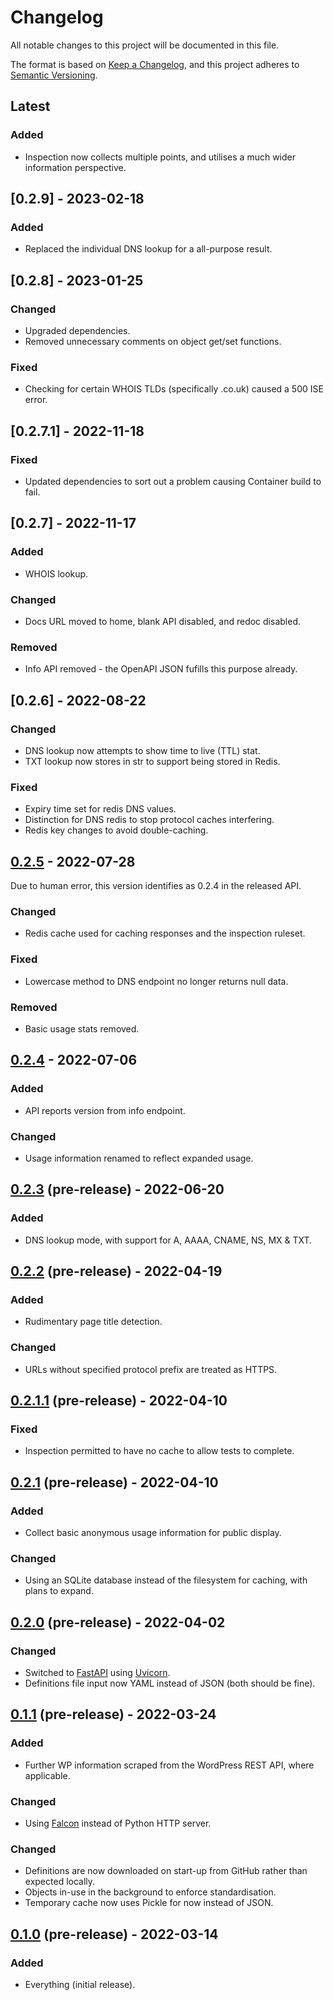# Changelog
All notable changes to this project will be documented in this file.

The format is based on [Keep a Changelog](https://keepachangelog.com/en/1.0.0/),
and this project adheres to [Semantic Versioning](https://semver.org/spec/v2.0.0.html).

## Latest
### Added
- Inspection now collects multiple points, and utilises a much wider information perspective.

## [0.2.9] - 2023-02-18
### Added
- Replaced the individual DNS lookup for a all-purpose result.

## [0.2.8] - 2023-01-25
### Changed
- Upgraded dependencies.
- Removed unnecessary comments on object get/set functions.

### Fixed
- Checking for certain WHOIS TLDs (specifically .co.uk) caused a 500 ISE error.

## [0.2.7.1] - 2022-11-18
### Fixed
- Updated dependencies to sort out a problem causing Container build to fail.

## [0.2.7] - 2022-11-17
### Added
- WHOIS lookup.

### Changed
- Docs URL moved to home, blank API disabled, and redoc disabled.

### Removed
- Info API removed - the OpenAPI JSON fufills this purpose already.

## [0.2.6] - 2022-08-22
### Changed
- DNS lookup now attempts to show time to live (TTL) stat.
- TXT lookup now stores in str to support being stored in Redis.

### Fixed
- Expiry time set for redis DNS values.
- Distinction for DNS redis to stop protocol caches interfering.
- Redis key changes to avoid double-caching.

## [0.2.5] - 2022-07-28
Due to human error, this version identifies as 0.2.4 in the released API.

### Changed
- Redis cache used for caching responses and the inspection ruleset.

### Fixed
- Lowercase method to DNS endpoint no longer returns null data.

### Removed
- Basic usage stats removed.

## [0.2.4] - 2022-07-06
### Added
- API reports version from info endpoint.

### Changed
- Usage information renamed to reflect expanded usage.

## [0.2.3] (pre-release) - 2022-06-20
### Added
- DNS lookup mode, with support for A, AAAA, CNAME, NS, MX & TXT.

## [0.2.2] (pre-release) - 2022-04-19
### Added
- Rudimentary page title detection.

### Changed
- URLs without specified protocol prefix are treated as HTTPS.

## [0.2.1.1] (pre-release) - 2022-04-10
### Fixed
- Inspection permitted to have no cache to allow tests to complete.

## [0.2.1] (pre-release) - 2022-04-10
### Added
- Collect basic anonymous usage information for public display.

### Changed
- Using an SQLite database instead of the filesystem for caching, with plans to expand.

## [0.2.0] (pre-release) - 2022-04-02
### Changed
- Switched to [FastAPI](https://fastapi.tiangolo.com/) using [Uvicorn](https://www.uvicorn.org/).
- Definitions file input now YAML instead of JSON (both should be fine).

## [0.1.1] (pre-release) - 2022-03-24
### Added
- Further WP information scraped from the WordPress REST API, where applicable.

### Changed
- Using [Falcon](https://falconframework.org/) instead of Python HTTP server.

### Changed
- Definitions are now downloaded on start-up from GitHub rather than expected locally.
- Objects in-use in the background to enforce standardisation.
- Temporary cache now uses Pickle for now instead of JSON.

## [0.1.0] (pre-release) - 2022-03-14
### Added
- Everything (initial release).

[0.2.5]:   https://github.com/soup-bowl/api.whatsth.is/releases/tag/0.2.5
[0.2.4]:   https://github.com/soup-bowl/api.whatsth.is/releases/tag/0.2.4
[0.2.3]:   https://github.com/soup-bowl/api.whatsth.is/releases/tag/0.2.3
[0.2.2]:   https://github.com/soup-bowl/api.whatsth.is/releases/tag/0.2.2
[0.2.1.1]: https://github.com/soup-bowl/api.whatsth.is/releases/tag/0.2.1.1
[0.2.1]:   https://github.com/soup-bowl/api.whatsth.is/releases/tag/0.2.1
[0.2.0]:   https://github.com/soup-bowl/api.whatsth.is/releases/tag/0.2.0
[0.1.1]:   https://github.com/soup-bowl/api.whatsth.is/releases/tag/0.1.1
[0.1.0]:   https://github.com/soup-bowl/api.whatsth.is/releases/tag/0.1.0
